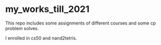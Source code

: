 # my_works_till_2021
This repo includes some assignments of different courses and some cp problem solves.

I enrolled in cs50 and nand2tetris.


